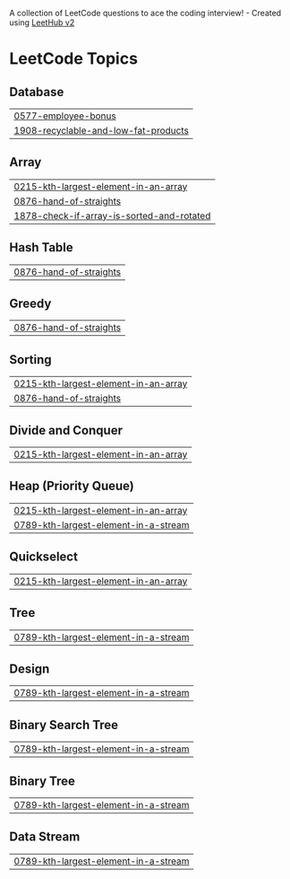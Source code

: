 A collection of LeetCode questions to ace the coding interview! - Created using [LeetHub v2](https://github.com/arunbhardwaj/LeetHub-2.0)
<!---LeetCode Topics Start-->
# LeetCode Topics
## Database
|  |
| ------- |
| [0577-employee-bonus](https://github.com/AranavMahalpure/Javascript_Daily_challange30_Leetcode/tree/master/0577-employee-bonus) |
| [1908-recyclable-and-low-fat-products](https://github.com/AranavMahalpure/Javascript_Daily_challange30_Leetcode/tree/master/1908-recyclable-and-low-fat-products) |
## Array
|  |
| ------- |
| [0215-kth-largest-element-in-an-array](https://github.com/AranavMahalpure/Javascript_Daily_challange30_Leetcode/tree/master/0215-kth-largest-element-in-an-array) |
| [0876-hand-of-straights](https://github.com/AranavMahalpure/Javascript_Daily_challange30_Leetcode/tree/master/0876-hand-of-straights) |
| [1878-check-if-array-is-sorted-and-rotated](https://github.com/AranavMahalpure/Javascript_Daily_challange30_Leetcode/tree/master/1878-check-if-array-is-sorted-and-rotated) |
## Hash Table
|  |
| ------- |
| [0876-hand-of-straights](https://github.com/AranavMahalpure/Javascript_Daily_challange30_Leetcode/tree/master/0876-hand-of-straights) |
## Greedy
|  |
| ------- |
| [0876-hand-of-straights](https://github.com/AranavMahalpure/Javascript_Daily_challange30_Leetcode/tree/master/0876-hand-of-straights) |
## Sorting
|  |
| ------- |
| [0215-kth-largest-element-in-an-array](https://github.com/AranavMahalpure/Javascript_Daily_challange30_Leetcode/tree/master/0215-kth-largest-element-in-an-array) |
| [0876-hand-of-straights](https://github.com/AranavMahalpure/Javascript_Daily_challange30_Leetcode/tree/master/0876-hand-of-straights) |
## Divide and Conquer
|  |
| ------- |
| [0215-kth-largest-element-in-an-array](https://github.com/AranavMahalpure/Javascript_Daily_challange30_Leetcode/tree/master/0215-kth-largest-element-in-an-array) |
## Heap (Priority Queue)
|  |
| ------- |
| [0215-kth-largest-element-in-an-array](https://github.com/AranavMahalpure/Javascript_Daily_challange30_Leetcode/tree/master/0215-kth-largest-element-in-an-array) |
| [0789-kth-largest-element-in-a-stream](https://github.com/AranavMahalpure/Javascript_Daily_challange30_Leetcode/tree/master/0789-kth-largest-element-in-a-stream) |
## Quickselect
|  |
| ------- |
| [0215-kth-largest-element-in-an-array](https://github.com/AranavMahalpure/Javascript_Daily_challange30_Leetcode/tree/master/0215-kth-largest-element-in-an-array) |
## Tree
|  |
| ------- |
| [0789-kth-largest-element-in-a-stream](https://github.com/AranavMahalpure/Javascript_Daily_challange30_Leetcode/tree/master/0789-kth-largest-element-in-a-stream) |
## Design
|  |
| ------- |
| [0789-kth-largest-element-in-a-stream](https://github.com/AranavMahalpure/Javascript_Daily_challange30_Leetcode/tree/master/0789-kth-largest-element-in-a-stream) |
## Binary Search Tree
|  |
| ------- |
| [0789-kth-largest-element-in-a-stream](https://github.com/AranavMahalpure/Javascript_Daily_challange30_Leetcode/tree/master/0789-kth-largest-element-in-a-stream) |
## Binary Tree
|  |
| ------- |
| [0789-kth-largest-element-in-a-stream](https://github.com/AranavMahalpure/Javascript_Daily_challange30_Leetcode/tree/master/0789-kth-largest-element-in-a-stream) |
## Data Stream
|  |
| ------- |
| [0789-kth-largest-element-in-a-stream](https://github.com/AranavMahalpure/Javascript_Daily_challange30_Leetcode/tree/master/0789-kth-largest-element-in-a-stream) |
<!---LeetCode Topics End-->